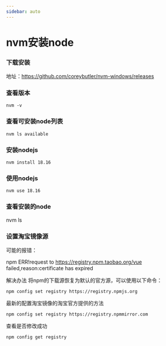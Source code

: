 ```yaml
---
sidebar: auto
---
```

# nvm安装node

### 下载安装

地址：https://github.com/coreybutler/nvm-windows/releases

### 查看版本

```
nvm -v
```

### 查看可安装node列表

```
nvm ls available
```

### 安装nodejs

```
nvm install 18.16
```

### 使用nodejs

```
nvm use 18.16
```

### 查看安装的node

nvm ls

### 设置淘宝镜像源

可能的报错：

npm ERR!request to https://registry.npm.taobao.org/vue failed,reason:certificate has expired

解决办法
将npm的下载源恢复为默认的官方源，可以使用以下命令：

```shell
npm config set registry https://registry.npmjs.org
```

最新的配置淘宝镜像的淘宝官方提供的方法

```shell
npm config set registry https://registry.npmmirror.com
```

查看是否修改成功

```shell
npm config get registry
```

